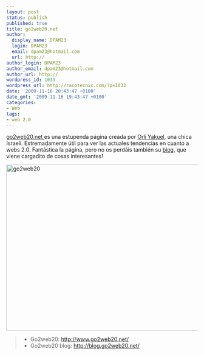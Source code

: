 ```yaml
---
layout: post
status: publish
published: true
title: go2web20.net
author:
  display_name: DPAM23
  login: DPAM23
  email: dpam23@hotmail.com
  url: http://
author_login: DPAM23
author_email: dpam23@hotmail.com
author_url: http://
wordpress_id: 1033
wordpress_url: http://racotecnic.com/?p=1033
date: '2009-11-16 20:43:47 +0100'
date_gmt: '2009-11-16 19:43:47 +0100'
categories:
- Web
tags:
- web 2.0
---
```


<a rel="nofollow" href="http://www.go2web20.net" target="_blank">go2web20.net </a>es una estupenda página creada por <a rel="nofollow" href="http://www.crunchbase.com/person/orli-yakuel" target="_blank">Orli Yakuel</a>, una chica Israelí.
Extremadamente útil para ver las actuales tendencias en cuanto a webs 2.0.
Fantástica la página, pero no os perdáis también su <a rel="“nofollow”" href="http://blog.go2web20.net/" target="_blank">blog</a>, que viene cargadito de cosas interesantes!

<img class="aligncenter size-full wp-image-1034" title="go2web20" src="{{ site.url }}/uploads/2009/11/go2web20.jpg" alt="go2web20" width="555" height="436" />
<blockquote>

<ul>
<li>Go2web20: <a rel="nofollow" href="http://www.go2web20.net/" target="_blank">http://www.go2web20.net/</a></li>
<li>Go2web20 blog: <a rel="nofollow" href="http://blog.go2web20.net/" target="_blank">http://blog.go2web20.net/</a></li>
</ul>
</blockquote>
